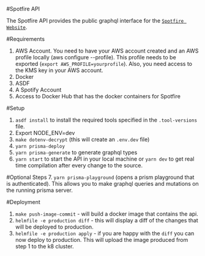 #Spotfire API

The Spotfire API provides the public graphql interface for the [`Spotfire Website`](https://spotfire.io).

#Requirements
1. AWS Account. You need to have your AWS account created and an AWS profile locally (aws configure --profile).
This profile needs to be exported (`export AWS_PROFILE=yourprofile`). Also, you need access to the KMS key in
your AWS account.
2. Docker
3. ASDF
4. A Spotify Account
5. Access to Docker Hub that has the docker containers for Spotfire


#Setup
1. `asdf install` to install the required tools specified in the `.tool-versions` file.
2.  Export NODE_ENV=dev
3. `make dotenv-decrypt` (this will create an `.env.dev` file)
4. `yarn prisma-deploy`
5. `yarn prisma-generate` to generate graphql types
6.  `yarn start` to start the API in your local machine or  `yarn dev` to get real time compilation after every change to the source.

#Optional Steps
7. `yarn prisma-playground` (opens a prism playground that is authenticated). This allows you to make graphql queries
and mutations on the running prisma server.



#Deployment
1. `make push-image-commit` - will build a docker image that contains the api.
2. `helmfile -e production diff` - this will display a diff of the changes that will be deployed to production.
3. `helmfile -e production apply` - if you are happy with the `diff` you can now deploy to production. This will upload
the image produced from step 1 to the k8 cluster.

